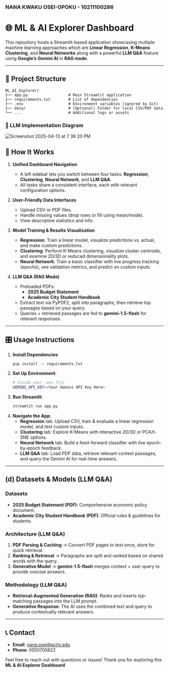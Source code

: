 ### NANA KWAKU OSEI-OPOKU - 10211100286
# 🌐 ML & AI Explorer Dashboard

This repository hosts a Streamlit-based application showcasing multiple machine learning approaches which are **Linear Regression**, **K-Means Clustering**, and **Neural Networks** along with a powerful **LLM Q&A** feature using **Google’s Gemini AI** in **RAG mode**.

---

## 📂 Project Structure

```
ML_AI_Explorer/
├── app.py                  # Main Streamlit application
├── requirements.txt        # List of dependencies
├── .env                    # Environment variables (ignored by Git)
├── data/                   # (Optional) Folder for local CSV/PDF data
└── ...                     # Additional logs or assets
```

### 🤖 LLM Implementation Diagram

![Screenshot 2025-04-13 at 7 39 20 PM](https://github.com/user-attachments/assets/ab68df54-b3ac-463d-aee5-ca0a32702ace)


## 🚀 How It Works

1. **Unified Dashboard Navigation**  
   - A left sidebar lets you switch between four tasks: **Regression**, **Clustering**, **Neural Network**, and **LLM Q&A**.
   - All tasks share a consistent interface, each with relevant configuration options.

2. **User-Friendly Data Interfaces**  
   - Upload CSV or PDF files.
   - Handle missing values (drop rows or fill using mean/mode).
   - View descriptive statistics and info.

3. **Model Training & Results Visualization**  
   - **Regression**: Train a linear model, visualize predictions vs. actual, and make custom predictions.  
   - **Clustering**: Perform K-Means clustering, visualize cluster centroids, and examine 2D/3D or reduced dimensionality plots.  
   - **Neural Network**: Train a basic classifier with live progress tracking (epochs), see validation metrics, and predict on custom inputs.

4. **LLM Q&A (RAG Mode)**  
   - Preloaded PDFs:  
     - **2025 Budget Statement**  
     - **Academic City Student Handbook**  
   - Extract text via PyPDF2, split into paragraphs, then retrieve top passages based on your query.  
   - Queries + retrieved passages are fed to **gemini-1.5-flash** for relevant responses.  

---

## 🎛 Usage Instructions

1. **Install Dependencies**:
   ```bash
   pip install -r requirements.txt
   ```
2. **Set Up Environment**:
   ```bash
   # Inside your .env file
   GEMINI_API_KEY=<Your Gemini API Key Here>
   ```
3. **Run Streamlit**:
   ```bash
   streamlit run app.py
   ```
4. **Navigate the App**:
   - **Regression** tab: Upload CSV, train & evaluate a linear regression model, and test custom inputs.
   - **Clustering** tab: Explore K-Means with interactive 2D/3D or PCA/t-SNE options.
   - **Neural Network** tab: Build a feed-forward classifier with live epoch-by-epoch feedback.
   - **LLM Q&A** tab: Load PDF data, retrieve relevant context passages, and query the Gemini AI for real-time answers.

---

## (d) Datasets & Models (LLM Q&A)

### Datasets
- **2025 Budget Statement (PDF)**: Comprehensive economic policy document.  
- **Academic City Student Handbook (PDF)**: Official rules & guidelines for students.

### Architecture (LLM Q&A)
1. **PDF Parsing & Caching** → Convert PDF pages to text once, store for quick retrieval.  
2. **Ranking & Retrieval** → Paragraphs are split and ranked based on shared words with the query.  
3. **Generative Model** → **gemini-1.5-flash** merges context + user query to provide concise answers.

### Methodology (LLM Q&A)
- **Retrieval-Augmented Generation (RAG)**: Ranks and inserts top-matching passages into the LLM prompt.  
- **Generative Response**: The AI uses the combined text and query to produce contextually relevant answers.

---

## 📞 Contact

- **Email**: nana.osei@acity.edu  
- **Phone**: 0550705822  

Feel free to reach out with questions or issues! Thank you for exploring this **ML & AI Explorer Dashboard**

